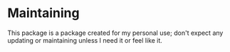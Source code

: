 # Maintaining

This package is a package created for my personal use; don't expect any updating or maintaining unless I need it or feel like it.
